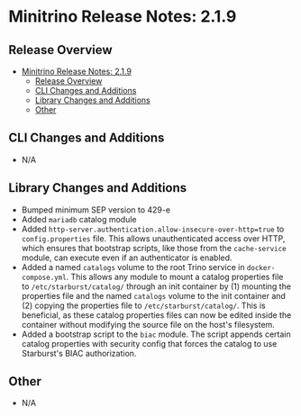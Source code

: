 # Minitrino Release Notes: 2.1.9

## Release Overview

- [Minitrino Release Notes: 2.1.9](#minitrino-release-notes-219)
  - [Release Overview](#release-overview)
  - [CLI Changes and Additions](#cli-changes-and-additions)
  - [Library Changes and Additions](#library-changes-and-additions)
  - [Other](#other)

## CLI Changes and Additions

- N/A

## Library Changes and Additions

- Bumped minimum SEP version to 429-e
- Added `mariadb` catalog module
- Added `http-server.authentication.allow-insecure-over-http=true` to
  `config.properties` file. This allows unauthenticated access over HTTP, which
  ensures that bootstrap scripts, like those from the `cache-service` module,
  can execute even if an authenticator is enabled.
- Added a named `catalogs` volume to the root Trino service in
  `docker-compose.yml`. This allows any module to mount a catalog properties
  file to `/etc/starburst/catalog/` through an init container by (1) mounting
  the properties file and the named `catalogs` volume to the init container and
  (2) copying the properties file to `/etc/starburst/catalog/`. This is
  beneficial, as these catalog properties files can now be edited inside the
  container without modifying the source file on the host's filesystem.
- Added a bootstrap script to the `biac` module. The script appends certain
  catalog properties with security config that forces the catalog to use
  Starburst's BIAC authorization.

## Other

- N/A
